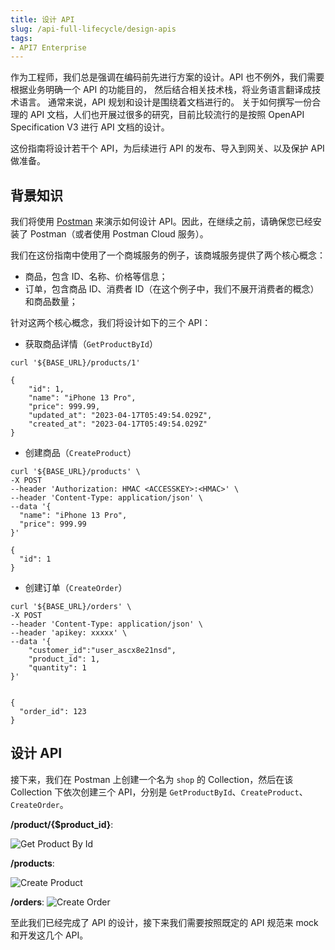 ```yaml
---
title: 设计 API
slug: /api-full-lifecycle/design-apis
tags:
- API7 Enterprise
---
```


作为工程师，我们总是强调在编码前先进行方案的设计。API 也不例外，我们需要根据业务明确一个 API 的功能目的，
然后结合相关技术栈，将业务语言翻译成技术语言。 通常来说，API 规划和设计是围绕着文档进行的。 
关于如何撰写一份合理的 API 文档，人们也开展过很多的研究，目前比较流行的是按照 OpenAPI Specification V3 进行 API 文档的设计。

这份指南将设计若干个 API，为后续进行 API 的发布、导入到网关、以及保护 API 做准备。

## 背景知识

我们将使用 [Postman](https://www.postman.com/) 来演示如何设计 API。因此，在继续之前，请确保您已经安装了 Postman（或者使用 Postman Cloud 服务）。

我们在这份指南中使用了一个商城服务的例子，该商城服务提供了两个核心概念：

* 商品，包含 ID、名称、价格等信息；
* 订单，包含商品 ID、消费者 ID（在这个例子中，我们不展开消费者的概念）和商品数量；

针对这两个核心概念，我们将设计如下的三个 API：

* 获取商品详情（`GetProductById`）

```shell
curl '${BASE_URL}/products/1' 

{
    "id": 1,
    "name": "iPhone 13 Pro",
    "price": 999.99,
    "updated_at": "2023-04-17T05:49:54.029Z",
    "created_at": "2023-04-17T05:49:54.029Z"
}
```

* 创建商品（`CreateProduct`）

```shell
curl '${BASE_URL}/products' \
-X POST
--header 'Authorization: HMAC <ACCESSKEY>:<HMAC>' \
--header 'Content-Type: application/json' \
--data '{
  "name": "iPhone 13 Pro",
  "price": 999.99
}'

{
  "id": 1
}
```
* 创建订单（`CreateOrder`）

```shell
curl '${BASE_URL}/orders' \
-X POST
--header 'Content-Type: application/json' \
--header 'apikey: xxxxx' \
--data '{
    "customer_id":"user_ascx8e21nsd", 
    "product_id": 1,
    "quantity": 1
}'


{
  "order_id": 123
}
```

## 设计 API

接下来，我们在 Postman 上创建一个名为 `shop` 的 Collection，然后在该 Collection 下依次创建三个 API，分别是 `GetProductById`、`CreateProduct`、`CreateOrder`。

**/product/{$product_id}**:

![Get Product By Id](https://static.apiseven.com/uploads/2023/04/25/BRBf7NeX_Screenshot%202023-04-25%20at%2016.40.57.png)

**/products**:

![Create Product](https://static.apiseven.com/uploads/2023/04/25/KETzJO92_Screenshot%202023-04-25%20at%2016.44.11.png)

**/orders**:
![Create Order](https://static.apiseven.com/uploads/2023/04/25/4aXqOr3P_Screenshot%202023-04-25%20at%2016.46.13.png)

至此我们已经完成了 API 的设计，接下来我们需要按照既定的 API 规范来 mock 和开发这几个 API。

